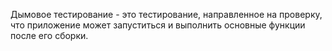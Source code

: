 Дымовое тестирование - это тестирование, направленное на проверку, что приложение может запуститься и выполнить основные функции после его сборки.